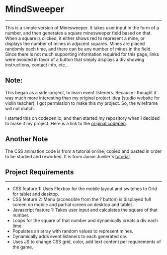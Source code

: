 # MindSweeper
---

This is a simple version of Minesweeper. It takes user input in the form of a number, and then generates a square minesweeper field based on that. When a square is clicked, it either shows red to represent a mine, or displays the number of mines in adjacent squares. Mines are placed randomly each time, and there can be any number of mines in the field. Since there is not much supporting information required for this page, links were avoided in favor of a button that simply displays a div showing instructions, contact info, etc...

## Note:
This began as a side-project, to learn event listeners. Because I thought it was much more interesting than my original project idea (studio website for violin teacher), I got permission to make this my project. So, the wireframe will not match.

I started this on codepen.io, and then started my repository when I decided to make it my project. Here is a link to the [original codepen](https://codepen.io/blergermeistermeisterblerger/pen/PoRNNgO).

## Another Note
The CSS animation code is from a tutorial online, copied and pasted in order to be studied and reworked. It is from Jamie Juviler's [tutorial](https://blog.hubspot.com/website/scrolling-text-css)

## Project Requirements
---
- CSS feature 1: Uses Flexbox for the mobile layout and switches to Grid for tablet and desktop.
- CSS feature 2: Menu (accessible from the ? button) is displayed full screen on mobile and partial screen on desktop and tablet.
- Javascript feature 1: Takes user input and calculates the square of that number.
- Loops for the square of that number and dynamically creats a div each time.
- Populates an array with random values to represent mines.
- Dynamically adds event listeners to each generated div.
- Uses JS to change CSS grid, color, add text content per requirements of the game.